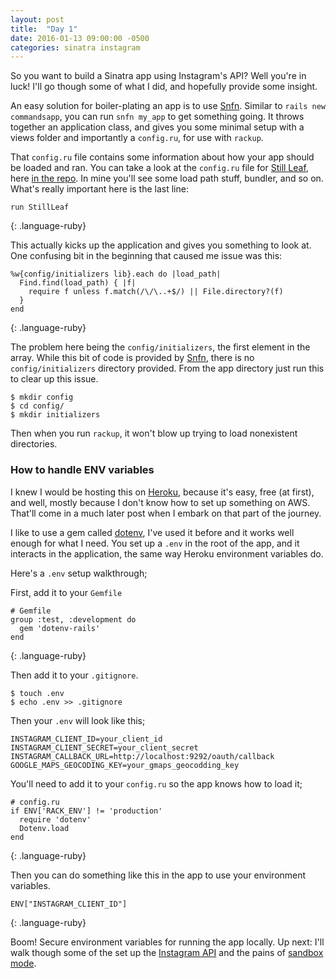 ```yaml
---
layout: post
title:  "Day 1"
date: 2016-01-13 09:00:00 -0500
categories: sinatra instagram
---
```


So you want to build a Sinatra app using Instagram's API? Well you're in luck! I'll go though some of what I did, and hopefully provide some insight.

An easy solution for boiler-plating an app is to use [Snfn][snfn]. Similar to `rails new commandsapp`, you can run `snfn my_app` to get something going. It throws together an application class, and gives you some minimal setup with a views folder and importantly a `config.ru`, for use with `rackup`.

That `config.ru` file contains some information about how your app should be loaded and ran. You can take a look at the `config.ru` file for [Still Leaf][still-leaf], here [in the repo][config-ru]. In mine you'll see some load path stuff, bundler, and so on. What's really important here is the last line:

~~~
run StillLeaf
~~~
{: .language-ruby}

This actually kicks up the application and gives you something to look at. One confusing bit in the beginning that caused me issue was this:

~~~
%w{config/initializers lib}.each do |load_path|
  Find.find(load_path) { |f|
    require f unless f.match(/\/\..+$/) || File.directory?(f)
  }
end
~~~
{: .language-ruby}


The problem here being the `config/initializers`, the first element in the array. While this bit of code is provided by [Snfn][snfn], there is no `config/initializers` directory provided. From the app directory just run this to clear up this issue.

~~~
$ mkdir config
$ cd config/
$ mkdir initializers
~~~

Then when you run `rackup`, it won't blow up trying to load nonexistent directories.

### How to handle ENV variables
I knew I would be hosting this on [Heroku][heroku], because it's easy, free (at first), and well, mostly because I don't know how to set up something on AWS. That'll come in a much later post when I embark on that part of the journey.

I like to use a gem called [dotenv][dotenv], I've used it before and it works well enough for what I need. You set up a `.env` in the root of the app, and it interacts in the application, the same way Heroku environment variables do.

Here's a `.env` setup walkthrough;

First, add it to your `Gemfile`
~~~
# Gemfile
group :test, :development do
  gem 'dotenv-rails'
end
~~~
{: .language-ruby}

Then add it to your `.gitignore`.

~~~
$ touch .env
$ echo .env >> .gitignore
~~~

Then your `.env` will look like this;

~~~
INSTAGRAM_CLIENT_ID=your_client_id
INSTAGRAM_CLIENT_SECRET=your_client_secret
INSTAGRAM_CALLBACK_URL=http://localhost:9292/oauth/callback
GOOGLE_MAPS_GEOCODING_KEY=your_gmaps_geocodding_key
~~~

You'll need to add it to your `config.ru` so the app knows how to load it;

~~~
# config.ru
if ENV['RACK_ENV'] != 'production'
  require 'dotenv'
  Dotenv.load
end
~~~
{: .language-ruby}

Then you can do something like this in the app to use your environment variables.

~~~
ENV["INSTAGRAM_CLIENT_ID"]
~~~
{: .language-ruby}

Boom! Secure environment variables for running the app locally. Up next: I'll walk though some of the set up the [Instagram API][instagram-api] and the pains of [sandbox mode][instagram-sandbox].

[snfn]: https://github.com/zachpendleton/snfn
[still-leaf]: https://github.com/finleye/still-leaf
[config-ru]: https://github.com/finleye/still-leaf/blob/master/config.ru
[heroku]:https://www.heroku.com/
[dotenv]: https://github.com/bkeepers/dotenv
[instagram-api]: https://www.instagram.com/developer/
[instagram-sandbox]: https://www.instagram.com/developer/sandbox/
